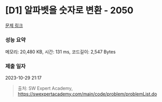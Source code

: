 # [D1] 알파벳을 숫자로 변환 - 2050 

[문제 링크](https://swexpertacademy.com/main/code/problem/problemDetail.do?contestProbId=AV5QLGxKAzQDFAUq) 

### 성능 요약

메모리: 20,480 KB, 시간: 131 ms, 코드길이: 2,547 Bytes

### 제출 일자

2023-10-29 21:17



> 출처: SW Expert Academy, https://swexpertacademy.com/main/code/problem/problemList.do